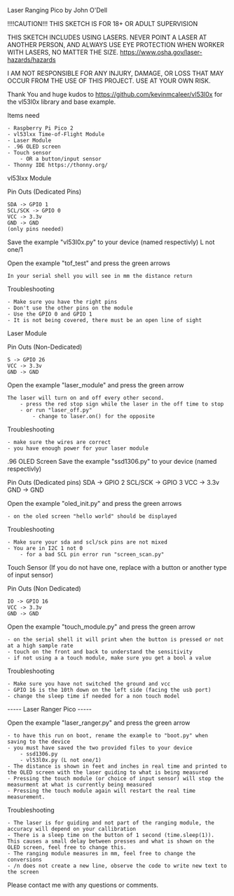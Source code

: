 Laser Ranging Pico by John O'Dell

!!!!CAUTION!!! THIS SKETCH IS FOR 18+ OR ADULT SUPERVISION

THIS SKETCH INCLUDES USING LASERS. NEVER POINT A LASER AT ANOTHER PERSON, AND ALWAYS USE EYE PROTECTION WHEN WORKER WITH LASERS, NO MATTER THE SIZE. https://www.osha.gov/laser-hazards/hazards

I AM NOT RESPONSIBLE FOR ANY INJURY, DAMAGE, OR LOSS THAT MAY OCCUR FROM THE USE OF THIS PROJECT. USE AT YOUR OWN RISK.

Thank You and huge kudos to https://github.com/kevinmcaleer/vl53l0x for the vl53l0x library and base example.

Items need

    - Raspberry Pi Pico 2
    - vl53lxx Time-of-Flight Module
    - Laser Module
    - .96 OLED screen
    - Touch sensor
        - OR a button/input sensor
    - Thonny IDE https://thonny.org/

vl53lxx Module 

Pin Outs (Dedicated Pins)

    SDA -> GPIO 1
    SCL/SCK -> GPIO 0
    VCC -> 3.3v
    GND -> GND
    (only pins needed)

Save the example "vl53l0x.py" to your device (named respectivly) L not one/1

Open the example "tof_test" and press the green arrows

    In your serial shell you will see in mm the distance return

Troubleshooting

    - Make sure you have the right pins
    - Don't use the other pins on the module
    - Use the GPIO 0 and GPIO 1 
    - It is not being covered, there must be an open line of sight

Laser Module

Pin Outs (Non-Dedicated)

    S -> GPIO 26 
    VCC -> 3.3v
    GND -> GND

Open the example "laser_module" and press the green arrow

    The laser will turn on and off every other second.
        - press the red stop sign while the laser in the off time to stop
        - or run "laser_off.py"
            - change to laser.on() for the opposite

Troubleshooting

    - make sure the wires are correct
    - you have enough power for your laser module

.96 OLED Screen
Save the example "ssd1306.py" to your device (named respectivly) 

Pin Outs (Dedicated pins)
    SDA -> GPIO 2
    SCL/SCK -> GPIO 3
    VCC -> 3.3v
    GND -> GND

Open the example "oled_init.py" and press the green arrows

    - on the oled screen "hello world" should be displayed

Troubleshooting

    - Make sure your sda and scl/sck pins are not mixed
    - You are in I2C 1 not 0
        - for a bad SCL pin error run "screen_scan.py"

Touch Sensor (If you do not have one, replace with a button or another type of input sensor)

Pin Outs (Non Dedicated)

    IO -> GPIO 16
    VCC -> 3.3v
    GND -> GND

Open the example "touch_module.py" and press the green arrow

    - on the serial shell it will print when the button is pressed or not at a high sample rate
    - touch on the front and back to understand the sensitivity
    - if not using a a touch module, make sure you get a bool a value

Troubleshooting

    - Make sure you have not switched the ground and vcc
    - GPIO 16 is the 10th down on the left side (facing the usb port)
    - change the sleep time if needed for a non touch model


----- Laser Ranger Pico -----

Open the example "laser_ranger.py" and press the green arrow

    - to have this run on boot, rename the example to "boot.py" when saving to the device
    - you must have saved the two provided files to your device
        - ssd1306.py
        - vl53l0x.py (L not one/1)
    - The distance is shown in feet and inches in real time and printed to the OLED screen with the laser guiding to what is being measured
    - Pressing the touch module (or choice of input sensor) will stop the measurment at what is currently being measured
    - Pressing the touch module again will restart the real time measurement.

Troubleshooting

    - The laser is for guiding and not part of the ranging module, the accuracy will depend on your callibration
    - There is a sleep time on the button of 1 second (time.sleep(1)). This causes a small delay between presses and what is shown on the OLED screen, feel free to change this.
    - The ranging module measures in mm, feel free to change the conversions
    - /n does not create a new line, observe the code to write new text to the screen
    
Please contact me with any questions or comments.
